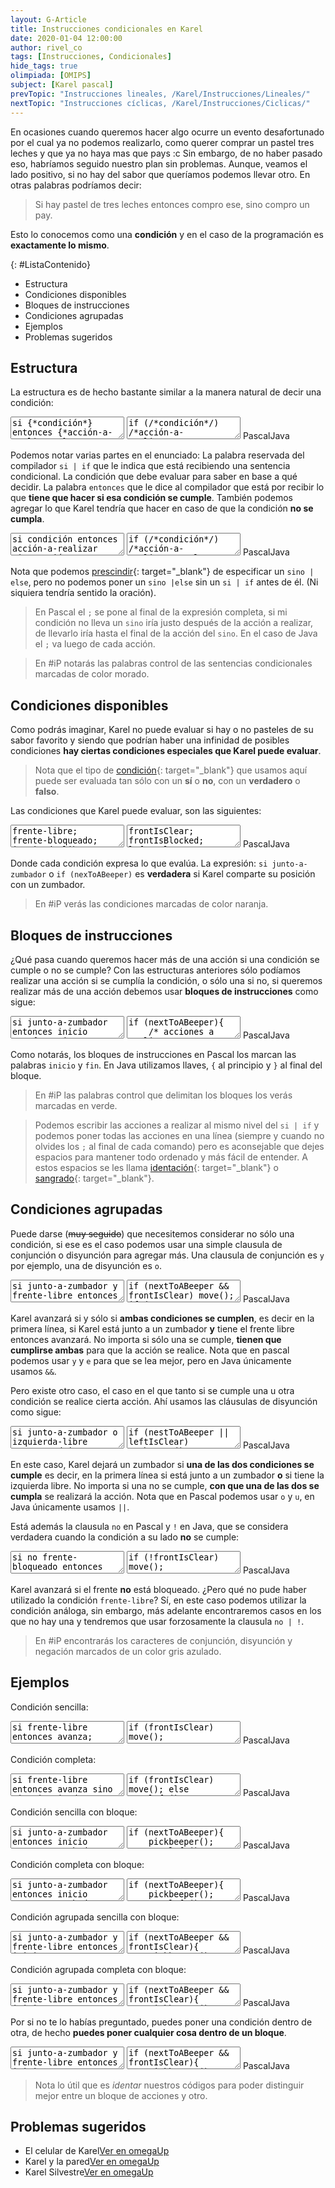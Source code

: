 ```yaml
---
layout: G-Article
title: Instrucciones condicionales en Karel
date: 2020-01-04 12:00:00
author: rivel_co
tags: [Instrucciones, Condicionales]
hide_tags: true
olimpiada: [OMIPS]
subject: [Karel pascal]
prevTopic: "Instrucciones lineales, /Karel/Instrucciones/Lineales/"
nextTopic: "Instrucciones cíclicas, /Karel/Instrucciones/Ciclicas/"
---
```


En ocasiones cuando queremos hacer algo ocurre un evento desafortunado por el cual ya no podemos realizarlo, como querer comprar un pastel tres leches y que ya no haya mas que pays <span>:c</span> Sin embargo, de no haber pasado eso, habríamos seguido nuestro plan sin problemas. Aunque, veamos el lado positivo, si no hay del sabor que queríamos podemos llevar otro. En otras palabras podríamos decir:

> Si hay pastel de tres leches entonces compro ese, sino compro un pay.

Esto lo conocemos como una **condición** y en el caso de la programación es **exactamente lo mismo**.

{: #ListaContenido}
- Estructura
- Condiciones disponibles
- Bloques de instrucciones
- Condiciones agrupadas
- Ejemplos
- Problemas sugeridos

## Estructura

La estructura es de hecho bastante similar a la manera natural de decir una condición:

<div class="karelBlock">
<textarea class="karelp">
si {*condición*} entonces {*acción-a-realizar;*}</textarea>
<textarea class="karelj">
if (/*condición*/) /*acción-a-realizar;*/</textarea>
<span class="karelLabel KLPascal karelLabelSelected" labFor="karelp">Pascal</span><span class="karelLabel KLJava" labFor="karelj">Java</span>
</div>

Podemos notar varias partes en el enunciado:  La palabra reservada del compilador `si | if` que le indica que está recibiendo una sentencia condicional.  La condición que debe evaluar para saber en base a qué decidir.  La palabra `entonces` que le dice al compilador que está por recibir lo que **tiene que hacer si esa condición se cumple**. También podemos agregar lo que Karel tendría que hacer en caso de que la condición **no se cumpla**.

<div class="karelBlock">
<textarea class="karelp">
si condición entonces acción-a-realizar sino acción-alternativa;</textarea>
<textarea class="karelj">
if (/*condición*/) /*acción-a-realizar;*/ else /*acción-a-realizar;*/</textarea>
<span class="karelLabel KLPascal karelLabelSelected" labFor="karelp">Pascal</span><span class="karelLabel KLJava" labFor="karelj">Java</span>
</div>

Nota que podemos [prescindir](http://dle.rae.es/?id=U5RdD3G){: target="_blank"} de especificar un `sino | else`, pero no podemos poner un `sino |else` sin un `si | if` antes de él. (<span>Ni siquiera tendría sentido la oración</span>).

> En  Pascal el `;` se pone al final de la expresión completa, si mi condición no lleva un `sino` iría justo después de la acción a realizar, de llevarlo iría hasta el final de la acción del `sino`. En el caso de Java el `;` va luego de cada acción.

> En #iP notarás las palabras control de las sentencias condicionales marcadas de color morado.

## Condiciones disponibles

Como podrás imaginar, Karel no puede evaluar si hay o no pasteles de su sabor favorito y siendo que podrían haber una infinidad de posibles condiciones **hay ciertas condiciones especiales que Karel puede evaluar**.

> Nota que el tipo de [condición](http://dle.rae.es/?id=ABisSB6#17It2n4){: target="_blank"} que usamos aquí puede ser evaluada tan sólo con un **sí** o **no**, con un **verdadero** o **falso**.

Las condiciones que Karel puede evaluar, son las siguientes:

<div class="karelBlock">
<textarea class="karelp">
frente-libre;
frente-bloqueado;
izquierda-libre;
izquierda-bloqueada;
derecha-libre;
derecha-bloqueada;
junto-a-zumbador;
no-junto-a-zumbador;
algun-zumbador-en-la-mochila; 
algún-zumbador-en-la-mochila; {* acentuado *}
ningun-zumbador-en-la-mochila;
ningún-zumbador-en-la-mochila; {* acentuado *}
orientado-al-norte;
orientado-al-sur;
orientado-al-este;
orientado-al-oeste;
no-orientado-al-norte;
no-orientado-al-sur;
no-orientado-al-este;
no-orientado-al-oeste;</textarea>
<textarea class="karelj">
frontIsClear;
frontIsBlocked;
leftIsClear;
leftIsBlocked;
rightIsClear;
rightIsBlocked;
nextToABeeper;
notNextToABeeper;
anyBeepersInBeeperBag;
noBeepersInBeeperBag;
facingNorth;
facingSouth;
facingEast;
facingWest;
notFacingNorth;
notFacingSouth;
notFacingEast;
notFacingWest;</textarea>
<span class="karelLabel KLPascal karelLabelSelected" labFor="karelp">Pascal</span><span class="karelLabel KLJava" labFor="karelj">Java</span>
</div>

Donde cada condición expresa lo que evalúa. La expresión: `si junto-a-zumbador` o `if (nexToABeeper)` es **verdadera** si Karel comparte su posición con un zumbador.

> En #iP verás las condiciones marcadas de color naranja.

## Bloques de instrucciones

<span>¿Qué pasa cuando queremos hacer más de una acción si una condición se cumple o no se cumple?</span> Con las estructuras anteriores sólo podíamos realizar una acción si se cumplía la condición, o sólo una si no, si queremos realizar más de una acción debemos usar **bloques de instrucciones** como sigue:

<div class="karelBlock">
<textarea class="karelp">
si junto-a-zumbador entonces inicio
	{* acciones a realizar *}
fin;</textarea>
<textarea class="karelj">
if (nextToABeeper){
	/* acciones a realizar */
}</textarea>
<span class="karelLabel KLPascal karelLabelSelected" labFor="karelp">Pascal</span><span class="karelLabel KLJava" labFor="karelj">Java</span>
</div>

Como notarás, los bloques de instrucciones en Pascal los marcan las palabras `inicio` y `fin`. En Java utilizamos llaves, `{` al principio y `}` al final del bloque.

> En #iP las palabras control que delimitan los bloques los verás marcadas en verde.

> Podemos escribir las acciones a realizar al mismo nivel del `si | if` y podemos poner todas las acciones en una línea (<span>siempre y cuando no olvides los `;` al final de cada comando</span>) pero es aconsejable que dejes espacios para mantener todo ordenado y más fácil de entender. A estos espacios se les llama [identación](https://es.wikipedia.org/wiki/Indentaci%C3%B3n){: target="_blank"} o [sangrado](http://dle.rae.es/?id=XCq62r8#LTED7NG){: target="_blank"}.

## Condiciones agrupadas

Puede darse (<s>muy seguido</s>) que necesitemos considerar no sólo una condición, si ese es el caso podemos usar una simple clausula de conjunción o disyunción para agregar más. Una clausula de conjunción es `y` por ejemplo, una de disyunción es `o`. 

<div class="karelBlock">
<textarea class="karelp">
si junto-a-zumbador y frente-libre entonces avanza;
si junto-a-zumbador e izquierda-bloqueada entonces avanza;</textarea>
<textarea class="karelj">
if (nextToABeeper && frontIsClear) move();
if (nextToABeeper && leftIsBlocked) move();</textarea>
<span class="karelLabel KLPascal karelLabelSelected" labFor="karelp">Pascal</span><span class="karelLabel KLJava" labFor="karelj">Java</span>
</div>

Karel avanzará si y sólo si **ambas condiciones se cumplen**, es decir en la primera línea, si Karel está junto a un zumbador **y** tiene el frente libre entonces avanzará. No importa si sólo una se cumple, **tienen que cumplirse ambas** para que la acción se realice. Nota que en pascal podemos usar `y` y `e` <span>para que se lea mejor</span>, pero en Java únicamente usamos `&&`.

Pero existe otro caso, el caso en el que tanto si se cumple una u otra condición se realice cierta acción. Ahí usamos las cláusulas de disyunción como sigue:

<div class="karelBlock">
<textarea class="karelp">
si junto-a-zumbador o izquierda-libre entonces deja-zumbador;
si frente-libre u orientado-al-este entonces avanza;</textarea>
<textarea class="karelj">
if (nestToABeeper || leftIsClear) putbeeper();
if (frontIsClear || facingEast) move();</textarea>
<span class="karelLabel KLPascal karelLabelSelected" labFor="karelp">Pascal</span><span class="karelLabel KLJava" labFor="karelj">Java</span>
</div>

En este caso, Karel dejará un zumbador si **una de las dos condiciones se cumple** es decir, en la primera línea si está junto a un zumbador **o** si tiene la izquierda libre. No importa si una no se cumple, **con que una de las dos se cumpla** se realizará la acción. Nota que en Pascal podemos usar `o` y `u`, en Java únicamente usamos `||`.

Está además la clausula `no` en Pascal y `!` en Java, que se considera verdadera cuando la condición a su lado **no** se cumple:

<div class="karelBlock">
<textarea class="karelp">
si no frente-bloqueado entonces avanza;</textarea>
<textarea class="karelj">
if (!frontIsClear) move();</textarea>
<span class="karelLabel KLPascal karelLabelSelected" labFor="karelp">Pascal</span><span class="karelLabel KLJava" labFor="karelj">Java</span>
</div>

Karel avanzará si el frente **no** está bloqueado. <span>¿Pero qué no pude haber utilizado la condición `frente-libre`?</span> Sí, en este caso podemos utilizar la condición análoga, sin embargo, más adelante encontraremos casos en los que no hay una y tendremos que usar forzosamente la clausula `no | !`.

> En #iP encontrarás los caracteres de conjunción, disyunción y negación marcados de un color gris azulado.

## Ejemplos

Condición sencilla:

<div class="karelBlock">
<textarea class="karelp">
si frente-libre entonces avanza;</textarea>
<textarea class="karelj">
if (frontIsClear) move();</textarea>
<span class="karelLabel KLPascal karelLabelSelected" labFor="karelp">Pascal</span><span class="karelLabel KLJava" labFor="karelj">Java</span>
</div>

Condición completa:

<div class="karelBlock">
<textarea class="karelp">
si frente-libre entonces avanza sino gira-izquierda;</textarea>
<textarea class="karelj">
if (frontIsClear) move(); else turnleft();</textarea>
<span class="karelLabel KLPascal karelLabelSelected" labFor="karelp">Pascal</span><span class="karelLabel KLJava" labFor="karelj">Java</span>
</div>

Condición sencilla con bloque:

<div class="karelBlock">
<textarea class="karelp">
si junto-a-zumbador entonces inicio
	coge-zumbador;
	gira-izquierda;
fin;</textarea>
<textarea class="karelj">
if (nextToABeeper){
	pickbeeper();
	turnleft();
}</textarea>
<span class="karelLabel KLPascal karelLabelSelected" labFor="karelp">Pascal</span><span class="karelLabel KLJava" labFor="karelj">Java</span>
</div>

Condición completa con bloque:

<div class="karelBlock">
<textarea class="karelp">
si junto-a-zumbador entonces inicio
	coge-zumbador;
	gira-izquierda;
fin sino inicio
	gira-izquierda;
	apagate
fin;</textarea>
<textarea class="karelj">
if (nextToABeeper){
	pickbeeper();
	turnleft();
} else {
	turnleft();
	turnoff();
}</textarea>
<span class="karelLabel KLPascal karelLabelSelected" labFor="karelp">Pascal</span><span class="karelLabel KLJava" labFor="karelj">Java</span>
</div>

Condición agrupada sencilla con bloque:

<div class="karelBlock">
<textarea class="karelp">
si junto-a-zumbador y frente-libre entonces inicio
	coge-zumbador;
	avanza;
fin;</textarea>
<textarea class="karelj">
if (nextToABeeper && frontIsClear){
	pickbeeper();
	move();
}</textarea>
<span class="karelLabel KLPascal karelLabelSelected" labFor="karelp">Pascal</span><span class="karelLabel KLJava" labFor="karelj">Java</span>
</div>

Condición agrupada completa con bloque:

<div class="karelBlock">
<textarea class="karelp">
si junto-a-zumbador y frente-libre entonces inicio
	coge-zumbador;
	avanza;
fin sino inicio
	deja-zumbador;
	apagate;
fin;</textarea>
<textarea class="karelj">
if (nextToABeeper && frontIsClear){
	pickbeeper();
	move();
} else {
	putbeeper();
	turnoff();
}</textarea>
<span class="karelLabel KLPascal karelLabelSelected" labFor="karelp">Pascal</span><span class="karelLabel KLJava" labFor="karelj">Java</span>
</div>

Por si no te lo habías preguntado, puedes poner una condición dentro de otra, de hecho **puedes poner cualquier cosa dentro de un bloque**.

<div class="karelBlock">
<textarea class="karelp">
si junto-a-zumbador y frente-libre entonces inicio
	coge-zumbador;
	avanza;
fin sino inicio
	si frente-bloqueado entonces avanza;
	apagate;
fin;</textarea>
<textarea class="karelj">
if (nextToABeeper && frontIsClear){
	pickbeeper();
	move();
} else {
	if (frontIsBlocked) move();
	turnoff();
}</textarea>
<span class="karelLabel KLPascal karelLabelSelected" labFor="karelp">Pascal</span><span class="karelLabel KLJava" labFor="karelj">Java</span>
</div>

> Nota lo útil que es *identar* nuestros códigos para poder distinguir mejor entre un bloque de acciones y otro.

## Problemas sugeridos

<div id="omegaDiv">
	<ul id="omegaList">
		<li><i class="far fa-lightbulb"></i><span>El celular de Karel</span><a href="https://omegaup.com/arena/problem/iP-Karel-El-celular-de-Karel/" target="_blank" class="omegaBtn">Ver en omegaUp</a></li>
		<li><i class="far fa-lightbulb"></i><span>Karel y la pared</span><a href="https://omegaup.com/arena/problem/iP-Karel-Karel-y-la-pared/" target="_blank" class="omegaBtn">Ver en omegaUp</a></li>
		<li><i class="far fa-lightbulb"></i><span>Karel Silvestre</span><a href="https://omegaup.com/arena/problem/iP-Karel-Karel-Silvestre/" target="_blank" class="omegaBtn">Ver en omegaUp</a></li>
	</ul>
</div>